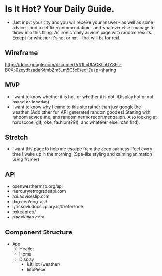 # Is It Hot? Your Daily Guide.

+ Just input your city and you will receive your answer - as well as some advice - and a netflix recommendation - and whatever else I manage to throw into this thing. An ironic 'daily advice' page with random results. Except for whether it's hot or not - that will be for real.

## Wireframe
https://docs.google.com/document/d/1LoUIACK0nUY89c-B0Xb0zcydbzadaKdmbZmB_m5C5cE/edit?usp=sharing

## MVP
- I want to know whether it is hot, or whether it is not. (Display hot or not based on location)
- I want to know why I came to this site rather than just google the weather. (Add other fun API generated random goodies! Starting with random advice line, and random netflix recommendation. Also looking at horoscope, gif, joke, fashion(?!?!), and whatever else I can find).

## Stretch
- I want this page to help me escape from the deep sadness I feel every time I wake up in the morning. (Spa-like styling and calming animation using framer)

## API
- openweathermap.org/api
- mercuryretrogradeapi.com
- api.adviceslip.com
- dog.ceo/dog-api/
- lyricsovh.docs.apiary.io/#reference
- pokeapi.co/
- placekitten.com

## Component Structure
- App
    - Header
    - Home
    - Display
        - IsItHot (weather)
        - InfoPiece